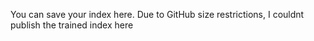 You can save your index here. Due to GitHub size restrictions, I couldnt publish the trained index here
